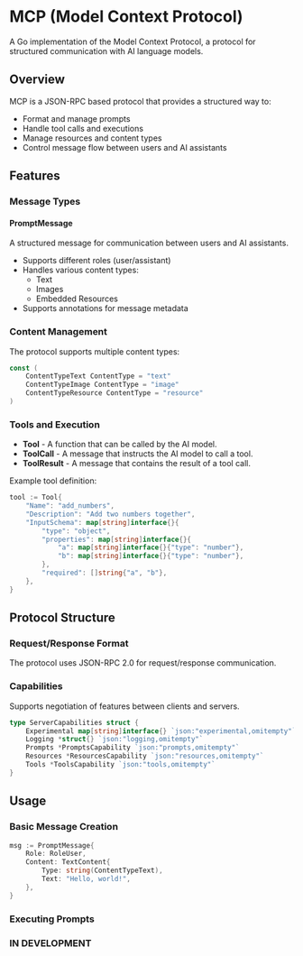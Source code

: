 # MCP (Model Context Protocol)

A Go implementation of the Model Context Protocol, a protocol for structured communication with AI language models.

## Overview

MCP is a JSON-RPC based protocol that provides a structured way to:

- Format and manage prompts
- Handle tool calls and executions
- Manage resources and content types
- Control message flow between users and AI assistants

## Features

### Message Types

#### PromptMessage

A structured message for communication between users and AI assistants.

- Supports different roles (user/assistant)
- Handles various content types:
  - Text
  - Images
  - Embedded Resources
- Supports annotations for message metadata

### Content Management

The protocol supports multiple content types:

```go
const (
	ContentTypeText ContentType = "text"
	ContentTypeImage ContentType = "image"
	ContentTypeResource ContentType = "resource"
)
```
### Tools and Execution

- **Tool** - A function that can be called by the AI model.
- **ToolCall** - A message that instructs the AI model to call a tool.
- **ToolResult** - A message that contains the result of a tool call.

Example tool definition:
```go
tool := Tool{
    "Name": "add_numbers",
    "Description": "Add two numbers together",
    "InputSchema": map[string]interface{}{
        "type": "object",
        "properties": map[string]interface{}{
            "a": map[string]interface{}{"type": "number"},
            "b": map[string]interface{}{"type": "number"},
        },
        "required": []string{"a", "b"},
    },
}
```

## Protocol Structure 

### Request/Response Format 

The protocol uses JSON-RPC 2.0 for request/response communication.

### Capabilities 

Supports negotiation of features between clients and servers.
```go 
type ServerCapabilities struct {
    Experimental map[string]interface{} `json:"experimental,omitempty"`
    Logging *struct{} `json:"logging,omitempty"`
    Prompts *PromptsCapability `json:"prompts,omitempty"`
    Resources *ResourcesCapability `json:"resources,omitempty"`
    Tools *ToolsCapability `json:"tools,omitempty"`
}
```

## Usage 

### Basic Message Creation 
```go
msg := PromptMessage{
    Role: RoleUser,
    Content: TextContent{
        Type: string(ContentTypeText),
        Text: "Hello, world!",
    },
}
```

### Executing Prompts

### IN DEVELOPMENT
